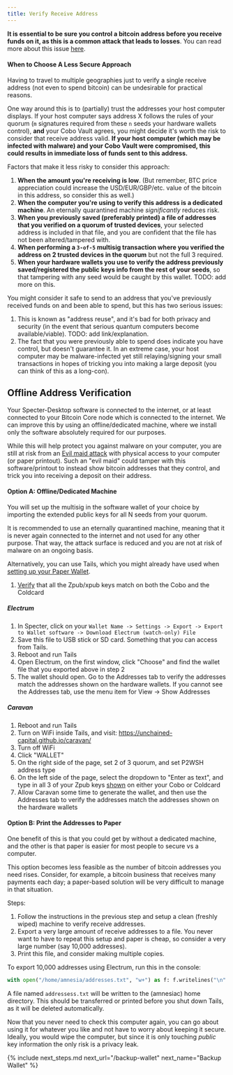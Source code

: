 ```yaml
---
title: Verify Receive Address
---
```


**It is essential to be sure you control a bitcoin address before you receive funds on it, as this is a common attack that leads to losses**.
You can read more about this issue [here](/known-issues/verify-receive-address).

#### When to Choose A Less Secure Approach
Having to travel to multiple geographies just to verify a single receive address (not even to spend bitcoin) can be undesirable for practical reasons.

One way around this is to (partially) trust the addresses your host computer displays.
If your host computer says address X follows the rules of your quorum (`m` signatures required from these `n` seeds your hardware wallets control), **and** your Cobo Vault agrees, you might decide it's worth the risk to consider that receive address valid.
**If your host computer (which may be infected with malware) and your Cobo Vault were compromised, this could results in immediate loss of funds sent to this address.**

Factors that make it less risky to consider this approach:

1. **When the amount you're receiving is low**.
(But remember, BTC price appreciation could increase the USD/EUR/GBP/etc. value of the bitcoin in this address, so consider this as well.)
1. **When the computer you're using to verify this address is a dedicated machine**. An eternally quarantined machine _significantly_ reduces risk.
1. **When you previously saved (preferably printed) a file of addresses that you verified on a quorum of trusted devices**,
your selected address is included in that file, and you are confident that the file has not been altered/tampered with.
1. **When performing a `3-of-5` multisig transaction where you verified the address on 2 trusted devices in the quorum**
but not the full 3 required.
1. **When your hardware wallets you use to verify the address previously saved/registered the public keys info from the rest of your seeds**,
so that tampering with any seed would be caught by this wallet. TODO: add more on this.

You might consider it safe to send to an address that you've previously received funds on and been able to spend, but this has two serious issues:

1. This is known as "address reuse", and it's bad for both privacy and security (in the event that serious quantum computers become available/viable).
TODO: add link/explanation.
1. The fact that you were previously able to spend does indicate you have control, but doesn't guarantee it.
In an extreme case, your host computer may be malware-infected yet still relaying/signing your small transactions in hopes of tricking you into making a large deposit (you can think of this as a long-con).

## Offline Address Verification
Your Specter-Desktop software is connected to the internet, or at least connected to your Bitcoin Core node which is connected to the internet.
We can improve this by using an offline/dedicated machine, where we install only the software absolutely required for our purposes.

While this will help protect you against malware on your computer, you are still at risk from an [Evil maid attack](https://en.wikipedia.org/wiki/Evil_maid_attack) with physical access to your computer (or paper printout).
Such an "evil maid" could tamper with this software/printout to instead show bitcoin addresses that they control, and trick you into receiving a deposit on their address.

#### Option A: Offline/Dedicated Machine
You will set up the multisig in the software wallet of your choice  by importing the extended public keys for all N seeds from your quorum.

It is recommended to use an eternally quarantined machine, meaning that it is never again connected to the internet and not used for any other purpose. That way, the attack surface is reduced and you are not at risk of malware on an ongoing basis. 

Alternatively, you can use Tails, which you might already have used when [setting up your Paper Wallet](https://btcguide.github.io/setup-wallets/paper-advanced).

1. [Verify](https://btcguide.github.io/setup-wallets/coordinate-multisig-advanced) that all the Zpub/xpub keys match on both the Cobo and the Coldcard

##### Electrum

1. In Specter, click on your `Wallet Name -> Settings -> Export -> Export to Wallet software -> Download Electrum (watch-only) File`
1. Save this file to USB stick or SD card. Something that you can access from Tails.
1. Reboot and run Tails
1. Open Electrum, on the first window, click "Choose" and find the wallet file that you exported above in step 2
1. The wallet should open. Go to the Addresses tab to verify the addresses match the addresses shown on the hardware wallets. If you cannot see the Addresses tab, use the menu item for View -> Show Addresses


##### Caravan

1. Reboot and run Tails
1. Turn on WiFi inside Tails, and visit:  <https://unchained-capital.github.io/caravan/>
1. Turn off WiFi
1. Click "WALLET"
1. On the right side of the page, set 2 of 3 quorum, and set P2WSH address type
1. On the left side of the page, select the dropdown to "Enter as text", and type in all 3 of your Zpub keys [shown](https://btcguide.github.io/setup-wallets/coordinate-multisig-advanced) on either your Cobo or Coldcard
1. Allow Caravan some time to generate the wallet, and then use the Addresses tab to verify the addresses match the addresses shown on the hardware wallets

#### Option B: Print the Addresses to Paper
One benefit of this is that you could get by without a dedicated machine, and the other is that paper is easier for most people to secure vs a computer.

This option becomes less feasible as the number of bitcoin addresses you need rises. Consider, for example, a bitcoin business that receives many payments each day; a paper-based solution will be very difficult to manage in that situation.

Steps:

1. Follow the instructions in the previous step and setup a clean (freshly wiped) machine to verify receive addresses.
1. Export a very large amount of receive addresses to a file.
You never want to have to repeat this setup and paper is cheap, so consider a very large number (say 10,000 addresses).
1. Print this file, and consider making multiple copies.

To export 10,000 addresses using Electrum, run this in the console:

```py
with open("/home/amnesia/addresses.txt", "w+") as f: f.writelines("\n".join(listaddresses() + [wallet.create_new_address(False) for i in range(10000 - len(listaddresses()))]))
```

A file named `addressess.txt` will be written to the (amnesiac) home directory. This should be transferred or printed before you shut down Tails,
as it will be deleted automatically.

Now that you never need to check this computer again, you can go about using it for whatever you like and not have to worry about keeping it secure.
Ideally, you would wipe the computer, but since it is only touching _public_ key information the only risk is a privacy leak.


{% include next_steps.md next_url="/backup-wallet" next_name="Backup Wallet" %}
